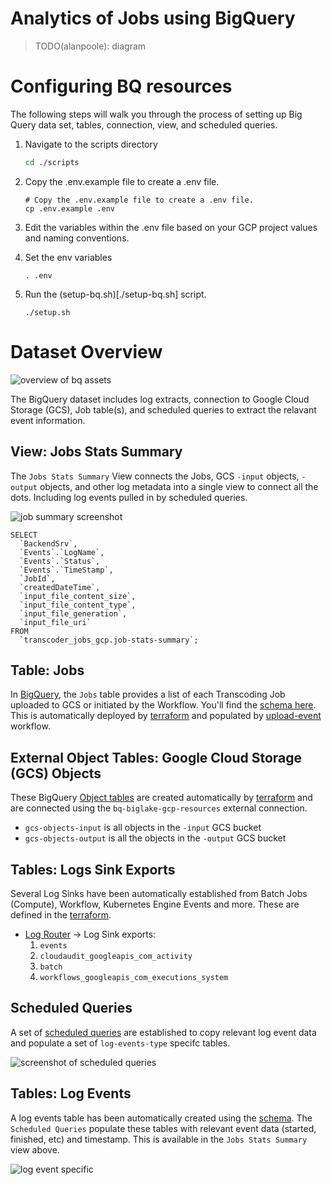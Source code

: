 # Analytics of Jobs using BigQuery

> TODO(alanpoole): diagram

# Configuring BQ resources
The following steps will walk you through the process of setting up Big Query data set, tables, connection, view, and scheduled queries.

1. Navigate to the scripts directory

    ```bash
    cd ./scripts
    ```
    
2. Copy the .env.example file to create a .env file.

    ```
    # Copy the .env.example file to create a .env file.
    cp .env.example .env
    ```

3. Edit the variables within the .env file based on your GCP project values and naming conventions.

4. Set the env variables

    ```
    . .env
    ```

5. Run the (setup-bq.sh)[./setup-bq.sh] script.

    ```
    ./setup.sh
    ```

# Dataset Overview
![overview of bq assets](../docs/img/bq-dataset-assets.png)

The BigQuery dataset includes log extracts, connection to Google Cloud Storage (GCS), Job table(s), and scheduled queries to extract the relavant event information.

## View: Jobs Stats Summary
The `Jobs Stats Summary` View connects the Jobs, GCS `-input` objects, `-output` objects, and other log metadata into a single view to connect all the dots. Including log events pulled in by scheduled queries.

![job summary screenshot](../docs/img/bq-job-summary-view.png)

```
SELECT
  `BackendSrv`,
  `Events`.`LogName`,
  `Events`.`Status`,
  `Events`.`TimeStamp`,
  `JobId`,
  `createdDateTime`,
  `input_file_content_size`,
  `input_file_content_type`,
  `input_file_generation`,
  `input_file_uri`
FROM
  `transcoder_jobs_gcp.job-stats-summary`;
```

## Table: Jobs
In [BigQuery](https://console.cloud.google.com/bigquery), the `Jobs` table provides a list of each Transcoding Job uploaded to GCS or initiated by the Workflow. You'll find the [schema here](../analytics/bq-job-stats-schema.json). This is automatically deployed by [terraform](../terraform/bq.tf) and populated by [upload-event](../workflows/upload-event-workflow.yaml) workflow.

## External Object Tables: Google Cloud Storage (GCS) Objects

These BigQuery [Object tables](https://cloud.google.com/bigquery/docs/object-table-introduction) are created automatically by [terraform](../terraform/bq.tf) and are connected using the `bq-biglake-gcp-resources` external connection.

 * `gcs-objects-input` is all objects in the `-input` GCS bucket
 * `gcs-objects-output` is all the objects in the `-output` GCS bucket

## Tables: Logs Sink Exports

Several Log Sinks have been automatically established from Batch Jobs (Compute), Workflow, Kubernetes Engine Events and more. These are defined in the [terraform](../terraform/logs.tf).

* [Log Router](https://console.cloud.google.com/logs/router) -> Log Sink exports:
  1. `events`
  1. `cloudaudit_googleapis_com_activity`
  1. `batch`
  1. `workflows_googleapis_com_executions_system`

## Scheduled Queries

A set of [scheduled queries](https://console.cloud.google.com/bigquery/scheduled-queries) are established to copy relevant log event data and populate a set of `log-events-type` specifc tables.

![screenshot of scheduled queries](../docs/img/bq-scheduled-queries.png)


## Tables: Log Events

A log events table has been automatically created using the [schema](bq-log-events-gke-schema.json). The `Scheduled Queries` populate these tables with relevant event data (started, finished, etc) and timestamp. This is available in the `Jobs Stats Summary` view above.

![log event specific](../docs/img/bq-log-events-specific-tables.png)